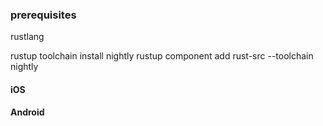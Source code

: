 ### prerequisites
rustlang 


rustup toolchain install nightly
rustup component add rust-src --toolchain nightly


#### iOS

#### Android
